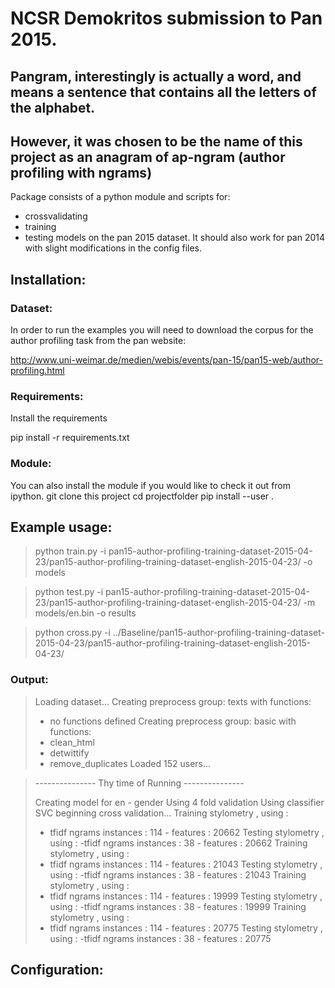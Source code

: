 # NCSR Demokritos submission to Pan 2015.
## Pangram, interestingly is actually a word, and means a sentence that contains all the letters of the alphabet.
## However, it was chosen to be the name of this project as an anagram of ap-ngram (author profiling with ngrams)

Package consists of a python module and scripts for:
- crossvalidating
- training
- testing
models on the pan 2015 dataset.
It should also work for pan 2014 with slight modifications in the config files.

## Installation:

### Dataset:
In order to run the examples you will need to download the corpus for the author profiling task
from the pan website:

http://www.uni-weimar.de/medien/webis/events/pan-15/pan15-web/author-profiling.html

### Requirements:

Install the requirements 

pip install -r requirements.txt

### Module:

You can also install the module if you would like to check it out from ipython.
git clone this project
cd projectfolder
pip install --user .

## Example usage:

> python train.py -i pan15-author-profiling-training-dataset-2015-04-23/pan15-author-profiling-training-dataset-english-2015-04-23/ -o models


> python test.py -i pan15-author-profiling-training-dataset-2015-04-23/pan15-author-profiling-training-dataset-english-2015-04-23/ -m models/en.bin -o results

> python cross.py -i ../Baseline/pan15-author-profiling-training-dataset-2015-04-23/pan15-author-profiling-training-dataset-english-2015-04-23/

### Output:

> Loading dataset...
> Creating preprocess group: texts
> with functions:
> - no functions defined
> Creating preprocess group: basic
> with functions:
> - clean_html
> - detwittify
> - remove_duplicates
> Loaded 152 users...


> --------------- Thy time of Running ---------------
> 
> Creating model for en - gender
> Using 4 fold validation
> Using classifier SVC
> beginning cross validation...
> Training stylometry , using :
> - tfidf ngrams
> instances : 114 - features : 20662
> Testing stylometry , using :
>  -tfidf ngrams
> instances : 38 - features : 20662
> Training stylometry , using :
> - tfidf ngrams
> instances : 114 - features : 21043
> Testing stylometry , using :
>  -tfidf ngrams
> instances : 38 - features : 21043
> Training stylometry , using :
> - tfidf ngrams
> instances : 114 - features : 19999
> Testing stylometry , using :
>  -tfidf ngrams
> instances : 38 - features : 19999
> Training stylometry , using :
> - tfidf ngrams
> instances : 114 - features : 20775
> Testing stylometry , using :
>  -tfidf ngrams
> instances : 38 - features : 20775

## Configuration:
